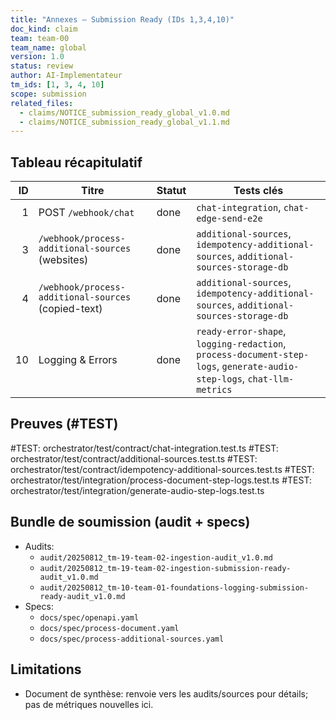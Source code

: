 ```yaml
---
title: "Annexes — Submission Ready (IDs 1,3,4,10)"
doc_kind: claim
team: team-00
team_name: global
version: 1.0
status: review
author: AI-Implementateur
tm_ids: [1, 3, 4, 10]
scope: submission
related_files:
  - claims/NOTICE_submission_ready_global_v1.0.md
  - claims/NOTICE_submission_ready_global_v1.1.md
---
```


## Tableau récapitulatif

| ID | Titre | Statut | Tests clés |
|---:|---|---|---|
| 1 | POST `/webhook/chat` | done | `chat-integration`, `chat-edge-send-e2e` |
| 3 | `/webhook/process-additional-sources` (websites) | done | `additional-sources`, `idempotency-additional-sources`, `additional-sources-storage-db` |
| 4 | `/webhook/process-additional-sources` (copied-text) | done | `additional-sources`, `idempotency-additional-sources`, `additional-sources-storage-db` |
| 10 | Logging & Errors | done | `ready-error-shape`, `logging-redaction`, `process-document-step-logs`, `generate-audio-step-logs`, `chat-llm-metrics` |

## Preuves (#TEST)
#TEST: orchestrator/test/contract/chat-integration.test.ts
#TEST: orchestrator/test/contract/additional-sources.test.ts
#TEST: orchestrator/test/contract/idempotency-additional-sources.test.ts
#TEST: orchestrator/test/integration/process-document-step-logs.test.ts
#TEST: orchestrator/test/integration/generate-audio-step-logs.test.ts

## Bundle de soumission (audit + specs)
- Audits:
  - `audit/20250812_tm-19-team-02-ingestion-audit_v1.0.md`
  - `audit/20250812_tm-19-team-02-ingestion-submission-ready-audit_v1.0.md`
  - `audit/20250812_tm-10-team-01-foundations-logging-submission-ready-audit_v1.0.md`
- Specs:
  - `docs/spec/openapi.yaml`
  - `docs/spec/process-document.yaml`
  - `docs/spec/process-additional-sources.yaml`

## Limitations
- Document de synthèse: renvoie vers les audits/sources pour détails; pas de métriques nouvelles ici.
